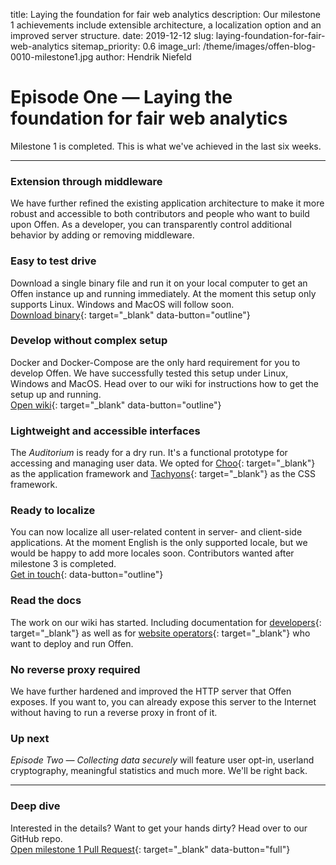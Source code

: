 title: Laying the foundation for fair web analytics
description: Our milestone 1 achievements include extensible architecture, a localization option and an improved server structure.
date: 2019-12-12
slug: laying-foundation-for-fair-web-analytics
sitemap_priority: 0.6
image_url: /theme/images/offen-blog-0010-milestone1.jpg
author: Hendrik Niefeld

# Episode One — Laying the foundation for fair web analytics

Milestone 1 is completed. This is what we've achieved in the last six weeks.

---

### Extension through middleware
We have further refined the existing application architecture to make it more robust and accessible to both contributors and people who want to build upon Offen. As a developer, you can transparently control additional behavior by adding or removing middleware.

### Easy to test drive
Download a single binary file and run it on your local computer to get an Offen instance up and running immediately. At the moment this setup only supports Linux. Windows and MacOS will follow soon.  
[Download binary](https://8342-180605180-gh.circle-artifacts.com/0/tmp/artifacts/offen-stable.tar.gz){: target="_blank" data-button="outline"} 

### Develop without complex setup
Docker and Docker-Compose are the only hard requirement for you to develop Offen. We have successfully tested this setup under Linux, Windows and MacOS. Head over to our wiki for instructions how to get the setup up and running.  
[Open wiki](https://github.com/offen/offen/wiki/Developing-offen#setup){: target="_blank" data-button="outline"}

### Lightweight and accessible interfaces
The *Auditorium* is ready for a dry run. It's a functional prototype for accessing and managing user data. We opted for [Choo](https://choo.io/){: target="_blank"} as the application framework and [Tachyons](https://tachyons.io/){: target="_blank"} as the CSS framework.

### Ready to localize
You can now localize all user-related content in server- and client-side applications. At the moment English is the only supported locale, but we would be happy to add more locales soon. Contributors wanted after milestone 3 is completed.  
[Get in touch](mailto:hioffen@posteo.de){: data-button="outline"}

### Read the docs
The work on our wiki has started. Including documentation for [developers](https://github.com/offen/offen/wiki/Developing-offen){: target="_blank"} as well as for [website operators](https://github.com/offen/offen/wiki/Running-offen){: target="_blank"} who want to deploy and run Offen.

### No reverse proxy required
We have further hardened and improved the HTTP server that Offen exposes. If you want to, you can already expose this server to the Internet without having to run a reverse proxy in front of it.

### Up next
*Episode Two — Collecting data securely* will feature user opt-in, userland cryptography, meaningful statistics and much more. We'll be right back.

---

### Deep dive
Interested in the details? Want to get your hands dirty? Head over to our GitHub repo.  
[Open milestone 1 Pull Request](https://github.com/offen/offen/pull/192){: target="_blank" data-button="full"}

